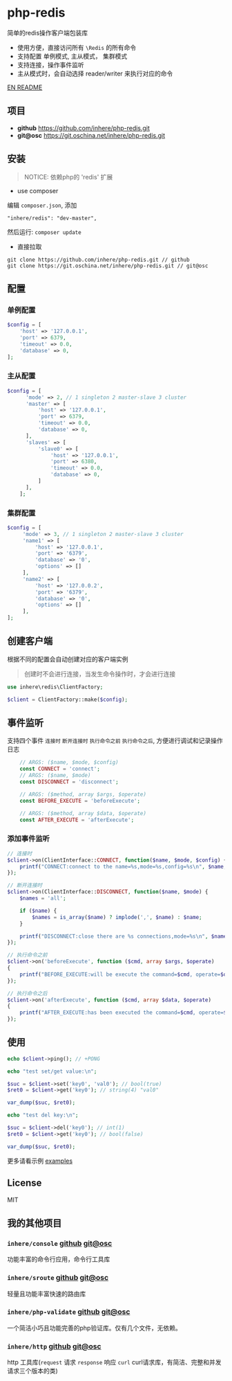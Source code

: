 # php-redis

简单的redis操作客户端包装库

- 使用方便，直接访问所有 `\Redis` 的所有命令
- 支持配置 单例模式, 主从模式， 集群模式
- 支持连接，操作事件监听
- 主从模式时，会自动选择 reader/writer 来执行对应的命令

[EN README](./README.md)

## 项目

- **github** https://github.com/inhere/php-redis.git
- **git@osc** https://git.oschina.net/inhere/php-redis.git

## 安装

> NOTICE: 依赖php的 'redis' 扩展

- use composer

编辑 `composer.json`, 添加

```
"inhere/redis": "dev-master",
```

然后运行: `composer update`

- 直接拉取

```
git clone https://github.com/inhere/php-redis.git // github
git clone https://git.oschina.net/inhere/php-redis.git // git@osc
```

## 配置

### 单例配置

```php
$config = [
    'host' => '127.0.0.1',
    'port' => 6379,
    'timeout' => 0.0,
    'database' => 0,
];
```

### 主从配置

```php
$config = [
      'mode' => 2, // 1 singleton 2 master-slave 3 cluster
      'master' => [
          'host' => '127.0.0.1',
          'port' => 6379,
          'timeout' => 0.0,
          'database' => 0,
      ],
      'slaves' => [
          'slave0' => [
              'host' => '127.0.0.1',
              'port' => 6380,
              'timeout' => 0.0,
              'database' => 0,
          ]
      ],
    ];
```

### 集群配置

```php
$config = [
     'mode' => 3, // 1 singleton 2 master-slave 3 cluster
     'name1' => [
         'host' => '127.0.0.1',
         'port' => '6379',
         'database' => '0',
         'options' => []
     ],
     'name2' => [
         'host' => '127.0.0.2',
         'port' => '6379',
         'database' => '0',
         'options' => []
     ],
];
```

## 创建客户端

根据不同的配置会自动创建对应的客户端实例

> 创建时不会进行连接，当发生命令操作时，才会进行连接

```php
use inhere\redis\ClientFactory;

$client = ClientFactory::make($config);
```

## 事件监听

支持四个事件 `连接时` `断开连接时` `执行命令之前` `执行命令之后`, 方便进行调试和记录操作日志

```php
    // ARGS: ($name, $mode, $config)
    const CONNECT = 'connect';
    // ARGS: ($name, $mode)
    const DISCONNECT = 'disconnect';

    // ARGS: ($method, array $args, $operate)
    const BEFORE_EXECUTE = 'beforeExecute';

    // ARGS: ($method, array $data, $operate)
    const AFTER_EXECUTE = 'afterExecute';
```

### 添加事件监听

```php
// 连接时
$client->on(ClientInterface::CONNECT, function($name, $mode, $config) {
    printf("CONNECT:connect to the name=%s,mode=%s,config=%s\n", $name, $mode, json_encode($config));
});

// 断开连接时
$client->on(ClientInterface::DISCONNECT, function($name, $mode) {
    $names = 'all';

    if ($name) {
        $names = is_array($name) ? implode(',', $name) : $name;
    }

    printf("DISCONNECT:close there are %s connections,mode=%s\n", $names, $mode);
});

// 执行命令之前
$client->on('beforeExecute', function ($cmd, array $args, $operate)
{
    printf("BEFORE_EXECUTE:will be execute the command=$cmd, operate=$operate, args=%s\n", json_encode($args));
});

// 执行命令之后
$client->on('afterExecute', function ($cmd, array $data, $operate)
{
    printf("AFTER_EXECUTE:has been executed the command=$cmd, operate=$operate, data=%s\n", json_encode($data));
});
```

## 使用

```php
echo $client->ping(); // +PONG

echo "test set/get value:\n";

$suc = $client->set('key0', 'val0'); // bool(true)
$ret0 = $client->get('key0'); // string(4) "val0"

var_dump($suc, $ret0);

echo "test del key:\n";

$suc = $client->del('key0'); // int(1)
$ret0 = $client->get('key0'); // bool(false)

var_dump($suc, $ret0);
```

更多请看示例 [examples](./examples)

## License

MIT

## 我的其他项目

### `inhere/console` [github](https://github.com/inhere/php-console) [git@osc](https://git.oschina.net/inhere/php-console)

功能丰富的命令行应用，命令行工具库

### `inhere/sroute` [github](https://github.com/inhere/php-srouter)  [git@osc](https://git.oschina.net/inhere/php-srouter)
 
 轻量且功能丰富快速的路由库

### `inhere/php-validate` [github](https://github.com/inhere/php-validate)  [git@osc](https://git.oschina.net/inhere/php-validate)
 
 一个简洁小巧且功能完善的php验证库。仅有几个文件，无依赖。
 
### `inhere/http` [github](https://github.com/inhere/php-http) [git@osc](https://git.oschina.net/inhere/php-http)

http 工具库(`request` 请求 `response` 响应 `curl` curl请求库，有简洁、完整和并发请求三个版本的类)
